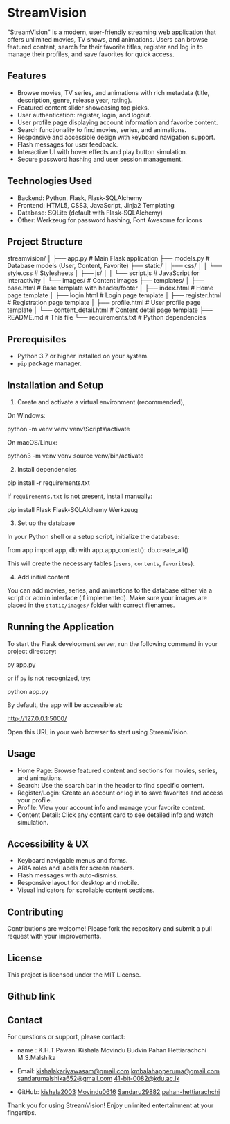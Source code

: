 # StreamVision

"StreamVision" is a modern, user-friendly streaming web application that offers unlimited movies, TV shows, and animations. Users can browse featured content, search for their favorite titles, register and log in to manage their profiles, and save favorites for quick access.

## Features

- Browse movies, TV series, and animations with rich metadata (title, description, genre, release year, rating).
- Featured content slider showcasing top picks.
- User authentication: register, login, and logout.
- User profile page displaying account information and favorite content.
- Search functionality to find movies, series, and animations.
- Responsive and accessible design with keyboard navigation support.
- Flash messages for user feedback.
- Interactive UI with hover effects and play button simulation.
- Secure password hashing and user session management.

## Technologies Used

- Backend: Python, Flask, Flask-SQLAlchemy
- Frontend: HTML5, CSS3, JavaScript, Jinja2 Templating
- Database: SQLite (default with Flask-SQLAlchemy)
- Other: Werkzeug for password hashing, Font Awesome for icons

## Project Structure

streamvision/
│
├── app.py # Main Flask application
├── models.py # Database models (User, Content, Favorite)
├── static/
│ ├── css/
│ │ └── style.css # Stylesheets
│ ├── js/
│ │ └── script.js # JavaScript for interactivity
│ └── images/ # Content images
├── templates/
│ ├── base.html # Base template with header/footer
│ ├── index.html # Home page template
│ ├── login.html # Login page template
│ ├── register.html # Registration page template
│ ├── profile.html # User profile page template
│ └── content_detail.html # Content detail page template
├── README.md # This file
└── requirements.txt # Python dependencies

## Prerequisites

- Python 3.7 or higher installed on your system.
- `pip` package manager.

## Installation and Setup

1. Create and activate a virtual environment (recommended),

On Windows:

python -m venv venv
venv\Scripts\activate

On macOS/Linux:

python3 -m venv venv
source venv/bin/activate

2. Install dependencies

pip install -r requirements.txt

If `requirements.txt` is not present, install manually:

pip install Flask Flask-SQLAlchemy Werkzeug

3. Set up the database

In your Python shell or a setup script, initialize the database:

from app import app, db
with app.app_context():
db.create_all()

This will create the necessary tables (`users`, `contents`, `favorites`).

4. Add initial content

You can add movies, series, and animations to the database either via a script or admin interface (if implemented). Make sure your images are placed in the `static/images/` folder with correct filenames.

## Running the Application

To start the Flask development server, run the following command in your project directory:

py app.py

or if `py` is not recognized, try:

python app.py

By default, the app will be accessible at:

http://127.0.0.1:5000/

Open this URL in your web browser to start using StreamVision.

## Usage

- Home Page: Browse featured content and sections for movies, series, and animations.
- Search: Use the search bar in the header to find specific content.
- Register/Login: Create an account or log in to save favorites and access your profile.
- Profile: View your account info and manage your favorite content.
- Content Detail: Click any content card to see detailed info and watch simulation.

## Accessibility & UX

- Keyboard navigable menus and forms.
- ARIA roles and labels for screen readers.
- Flash messages with auto-dismiss.
- Responsive layout for desktop and mobile.
- Visual indicators for scrollable content sections.

## Contributing

Contributions are welcome! Please fork the repository and submit a pull request with your improvements.

## License

This project is licensed under the MIT License.

## Github link


## Contact

For questions or support, please contact:

- name : K.H.T.Pawani Kishala
  Movindu Budvin
  Pahan Hettiarachchi
  M.S.Malshika

- Email: kishalakariyawasam@gmail.com
         kmbalahapperuma@gmail.com
         sandarumalshika652@gmail.com
         41-bit-0082@kdu.ac.lk

- GitHub: [kishala2003](https://github.com/kishala2003)
          [Movindu0616](https://github.com/Movindu0616)
          [Sandaru29882](https://github.com/Sandaru29882)
          [pahan-hettiarachchi](https://github.com/pahan-hettiarachchi)


Thank you for using StreamVision! Enjoy unlimited entertainment at your fingertips.
